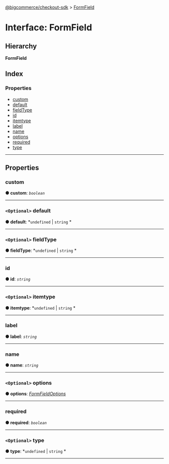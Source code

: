 [@bigcommerce/checkout-sdk](../README.md) > [FormField](../interfaces/formfield.md)

# Interface: FormField

## Hierarchy

**FormField**

## Index

### Properties

* [custom](formfield.md#custom)
* [default](formfield.md#default)
* [fieldType](formfield.md#fieldtype)
* [id](formfield.md#id)
* [itemtype](formfield.md#itemtype)
* [label](formfield.md#label)
* [name](formfield.md#name)
* [options](formfield.md#options)
* [required](formfield.md#required)
* [type](formfield.md#type)

---

## Properties

<a id="custom"></a>

###  custom

**● custom**: *`boolean`*

___
<a id="default"></a>

### `<Optional>` default

**● default**: *`undefined` |
`string`
*

___
<a id="fieldtype"></a>

### `<Optional>` fieldType

**● fieldType**: *`undefined` |
`string`
*

___
<a id="id"></a>

###  id

**● id**: *`string`*

___
<a id="itemtype"></a>

### `<Optional>` itemtype

**● itemtype**: *`undefined` |
`string`
*

___
<a id="label"></a>

###  label

**● label**: *`string`*

___
<a id="name"></a>

###  name

**● name**: *`string`*

___
<a id="options"></a>

### `<Optional>` options

**● options**: *[FormFieldOptions](formfieldoptions.md)*

___
<a id="required"></a>

###  required

**● required**: *`boolean`*

___
<a id="type"></a>

### `<Optional>` type

**● type**: *`undefined` |
`string`
*

___

